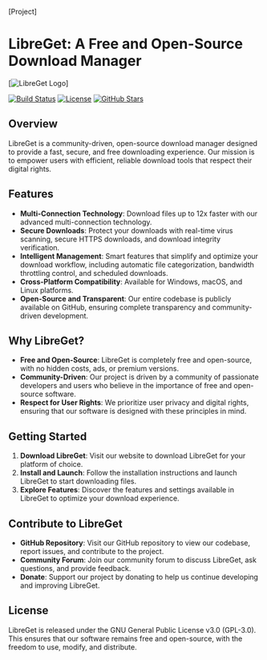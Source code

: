 [Project]

**LibreGet: A Free and Open-Source Download Manager**
=====================================================

[![LibreGet Logo](https://raw.githubusercontent.com/LibreGet/assets/images/logo.png)]

[![Build Status](https://img.shields.io/github/workflow/status/LibreGet/LibreGet/CI?label=Build%20Status)](https://github.com/LibreGet/LibreGet/actions)
[![License](https://img.shields.io/github/license/LibreGet/LibreGet?label=License)](https://github.com/LibreGet/LibreGet/blob/master/LICENSE)
[![GitHub Stars](https://img.shields.io/github/stars/LibreGet/LibreGet?label=Stars)](https://github.com/LibreGet/LibreGet/stargazers)

**Overview**
------------

LibreGet is a community-driven, open-source download manager designed to provide a fast, secure, and free downloading experience. Our mission is to empower users with efficient, reliable download tools that respect their digital rights.

**Features**
------------

* **Multi-Connection Technology**: Download files up to 12x faster with our advanced multi-connection technology.
* **Secure Downloads**: Protect your downloads with real-time virus scanning, secure HTTPS downloads, and download integrity verification.
* **Intelligent Management**: Smart features that simplify and optimize your download workflow, including automatic file categorization, bandwidth throttling control, and scheduled downloads.
* **Cross-Platform Compatibility**: Available for Windows, macOS, and Linux platforms.
* **Open-Source and Transparent**: Our entire codebase is publicly available on GitHub, ensuring complete transparency and community-driven development.

**Why LibreGet?**
-----------------

* **Free and Open-Source**: LibreGet is completely free and open-source, with no hidden costs, ads, or premium versions.
* **Community-Driven**: Our project is driven by a community of passionate developers and users who believe in the importance of free and open-source software.
* **Respect for User Rights**: We prioritize user privacy and digital rights, ensuring that our software is designed with these principles in mind.

**Getting Started**
-------------------

1. **Download LibreGet**: Visit our website to download LibreGet for your platform of choice.
2. **Install and Launch**: Follow the installation instructions and launch LibreGet to start downloading files.
3. **Explore Features**: Discover the features and settings available in LibreGet to optimize your download experience.

**Contribute to LibreGet**
---------------------------

* **GitHub Repository**: Visit our GitHub repository to view our codebase, report issues, and contribute to the project.
* **Community Forum**: Join our community forum to discuss LibreGet, ask questions, and provide feedback.
* **Donate**: Support our project by donating to help us continue developing and improving LibreGet.

**License**
------------

LibreGet is released under the GNU General Public License v3.0 (GPL-3.0). This ensures that our software remains free and open-source, with the freedom to use, modify, and distribute.

